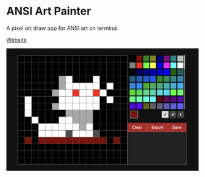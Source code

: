 # ANSI Art Painter

A pixel art draw app for ANSI art on terminal.

[Website](https://yinkar.github.io/toys/ansi-art-painter/)

![Screenshot](screenshot.png)

